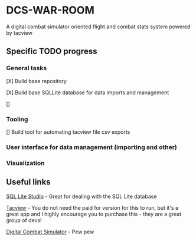 # DCS-WAR-ROOM
A digital combat simulator oriented flight and combat stats system powered by tacview 

## Specific TODO progress

### General tasks
[X] Build base repository

[X] Build base SQLLite database for data imports and management

[] 

### Tooling
[] Build tool for automating tacview file csv exports

### User interface for data management (importing and other)

### Visualization

## Useful links
[SQL Lite Studio](https://sqlitestudio.pl/) - Great for dealing with the SQL Lite database

[Tacview](https://www.tacview.net/product/about/en/) - You do not need the paid for version for this to run, but it's a great app and I highly encourage you to purchase this - they are a great group of devs!

[Digital Combat Simulator](https://www.digitalcombatsimulator.com/en/) - Pew pew

